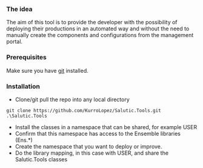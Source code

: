 ### The idea
The aim of this tool is to provide the developer with the possibility of deploying their productions in an automated way and without the need to manually create the components and configurations from the management portal.

### Prerequisites
Make sure you have [git](https://git-scm.com/book/en/v2/Getting-Started-Installing-Git "git") installed.

### Installation
- Clone/git pull the repo into any local directory 
```
git clone https://github.com/KurroLopez/Salutic.Tools.git .\Salutic.Tools
```
- Install the classes in a namespace that can be shared, for example USER
- Confirm that this namespace has access to the Ensemble libraries (Ens.*)
- Create the namespace that you want to deploy or improve.
- Do the library mapping, in this case with USER, and share the Salutic.Tools classes